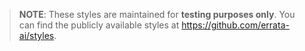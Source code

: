 > **NOTE**: These styles are maintained for **testing purposes only**. You can
> find the publicly available styles at https://github.com/errata-ai/styles.
